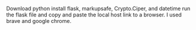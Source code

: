 Download python 
install flask, markupsafe, Crypto.Ciper, and datetime 
run the flask file and copy and paste the local host link to a browser. I used brave and google chrome. 
